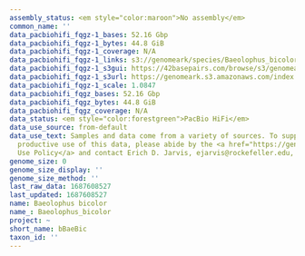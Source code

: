 ```yaml
---
assembly_status: <em style="color:maroon">No assembly</em>
common_name: ''
data_pacbiohifi_fqgz-1_bases: 52.16 Gbp
data_pacbiohifi_fqgz-1_bytes: 44.8 GiB
data_pacbiohifi_fqgz-1_coverage: N/A
data_pacbiohifi_fqgz-1_links: s3://genomeark/species/Baeolophus_bicolor/bBaeBic1/genomic_data/pacbio_hifi/<br>
data_pacbiohifi_fqgz-1_s3gui: https://42basepairs.com/browse/s3/genomeark/species/Baeolophus_bicolor/bBaeBic1/genomic_data/pacbio_hifi/
data_pacbiohifi_fqgz-1_s3url: https://genomeark.s3.amazonaws.com/index.html?prefix=species/Baeolophus_bicolor/bBaeBic1/genomic_data/pacbio_hifi/
data_pacbiohifi_fqgz-1_scale: 1.0847
data_pacbiohifi_fqgz_bases: 52.16 Gbp
data_pacbiohifi_fqgz_bytes: 44.8 GiB
data_pacbiohifi_fqgz_coverage: N/A
data_status: <em style="color:forestgreen">PacBio HiFi</em>
data_use_source: from-default
data_use_text: Samples and data come from a variety of sources. To support fair and
  productive use of this data, please abide by the <a href="https://genome10k.soe.ucsc.edu/data-use-policies/">Data
  Use Policy</a> and contact Erich D. Jarvis, ejarvis@rockefeller.edu, with any questions.
genome_size: 0
genome_size_display: ''
genome_size_method: ''
last_raw_data: 1687608527
last_updated: 1687608527
name: Baeolophus bicolor
name_: Baeolophus_bicolor
project: ~
short_name: bBaeBic
taxon_id: ''
---
```

